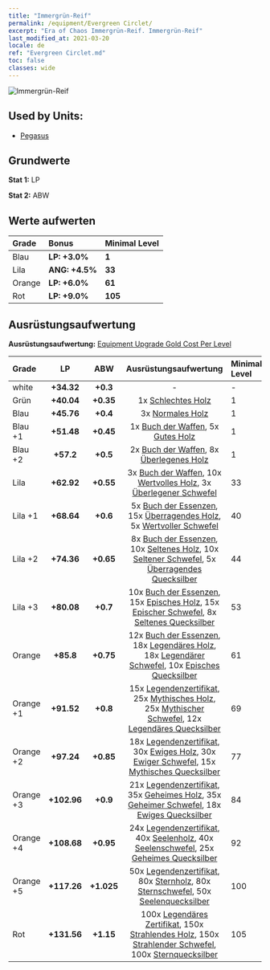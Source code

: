 ```yaml
---
title: "Immergrün-Reif"
permalink: /equipment/Evergreen Circlet/
excerpt: "Era of Chaos Immergrün-Reif. Immergrün-Reif"
last_modified_at: 2021-03-20
locale: de
ref: "Evergreen Circlet.md"
toc: false
classes: wide
---
```


  ![Immergrün-Reif](/images/e/e_2042.png)

## Used by Units:

* [Pegasus](/de/units/Pegasus/) 


## Grundwerte
 **Stat 1:** LP

 **Stat 2:** ABW

## Werte aufwerten

  |     Grade    |   Bonus | Minimal Level | 
  |:-------------|:--------|:--------------| 
  | Blau | **LP: +3.0%** | **1** | 
  | Lila | **ANG: +4.5%** | **33** | 
  | Orange | **LP: +6.0%** | **61** | 
  | Rot | **LP: +9.0%** | **105** | 


## Ausrüstungsaufwertung
 **Ausrüstungsaufwertung:** [Equipment Upgrade Gold Cost Per Level](/equipment/EquipmentUpgradeCostPerLevel/) 

  |          Grade      | LP | ABW | Ausrüstungsaufwertung | Minimal Level |
  |:--------------------|:---------:|:---------:|:----------------:|:--------------|
  | white | **+34.32** | **+0.3** | - | - |
  | Grün | **+40.04** | **+0.35** | 1x [Schlechtes Holz](/de/Items/mat_1/) | 1 |
  | Blau | **+45.76** | **+0.4** | 3x [Normales Holz](/de/Items/mat_7/) | 1 |
  | Blau +1 | **+51.48** | **+0.45** | 1x [Buch der Waffen](/de/Items/mat_18/), 5x [Gutes Holz](/de/Items/mat_13/) | 1 |
  | Blau +2 | **+57.2** | **+0.5** | 2x [Buch der Waffen](/de/Items/mat_25/), 8x [Überlegenes Holz](/de/Items/mat_20/) | 1 |
  | Lila | **+62.92** | **+0.55** | 3x [Buch der Waffen](/de/Items/mat_32/), 10x [Wertvolles Holz](/de/Items/mat_27/), 3x [Überlegener Schwefel](/de/Items/mat_22/) | 33 |
  | Lila +1 | **+68.64** | **+0.6** | 5x [Buch der Essenzen](/de/Items/mat_39/), 15x [Überragendes Holz](/de/Items/mat_34/), 5x [Wertvoller Schwefel](/de/Items/mat_29/) | 40 |
  | Lila +2 | **+74.36** | **+0.65** | 8x [Buch der Essenzen](/de/Items/mat_46/), 10x [Seltenes Holz](/de/Items/mat_41/), 10x [Seltener Schwefel](/de/Items/mat_43/), 5x [Überragendes Quecksilber](/de/Items/mat_35/) | 44 |
  | Lila +3 | **+80.08** | **+0.7** | 10x [Buch der Essenzen](/de/Items/mat_53/), 15x [Episches Holz](/de/Items/mat_48/), 15x [Epischer Schwefel](/de/Items/mat_50/), 8x [Seltenes Quecksilber](/de/Items/mat_42/) | 53 |
  | Orange | **+85.8** | **+0.75** | 12x [Buch der Essenzen](/de/Items/mat_60/), 18x [Legendäres Holz](/de/Items/mat_55/), 18x [Legendärer Schwefel](/de/Items/mat_57/), 10x [Episches Quecksilber](/de/Items/mat_49/) | 61 |
  | Orange +1 | **+91.52** | **+0.8** | 15x [Legendenzertifikat](/de/Items/mat_67/), 25x [Mythisches Holz](/de/Items/mat_62/), 25x [Mythischer Schwefel](/de/Items/mat_64/), 12x [Legendäres Quecksilber](/de/Items/mat_56/) | 69 |
  | Orange +2 | **+97.24** | **+0.85** | 18x [Legendenzertifikat](/de/Items/mat_74/), 30x [Ewiges Holz](/de/Items/mat_69/), 30x [Ewiger Schwefel](/de/Items/mat_71/), 15x [Mythisches Quecksilber](/de/Items/mat_63/) | 77 |
  | Orange +3 | **+102.96** | **+0.9** | 21x [Legendenzertifikat](/de/Items/mat_81/), 35x [Geheimes Holz](/de/Items/mat_76/), 35x [Geheimer Schwefel](/de/Items/mat_78/), 18x [Ewiges Quecksilber](/de/Items/mat_70/) | 84 |
  | Orange +4 | **+108.68** | **+0.95** | 24x [Legendenzertifikat](/de/Items/mat_88/), 40x [Seelenholz](/de/Items/mat_83/), 40x [Seelenschwefel](/de/Items/mat_85/), 25x [Geheimes Quecksilber](/de/Items/mat_77/) | 92 |
  | Orange +5 | **+117.26** | **+1.025** | 50x [Legendenzertifikat](/de/Items/mat_95/), 80x [Sternholz](/de/Items/mat_90/), 80x [Sternschwefel](/de/Items/mat_92/), 50x [Seelenquecksilber](/de/Items/mat_84/) | 100 |
  | Rot | **+131.56** | **+1.15** | 100x [Legendäres Zertifikat](/de/Items/mat_102/), 150x [Strahlendes Holz](/de/Items/mat_97/), 150x [Strahlender Schwefel](/de/Items/mat_99/), 100x [Sternquecksilber](/de/Items/mat_91/) | 105 |

